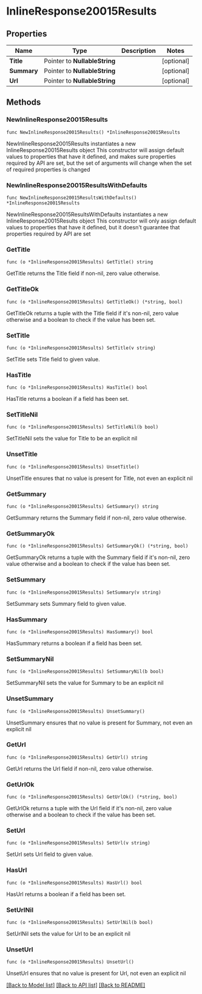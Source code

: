 # InlineResponse20015Results

## Properties

Name | Type | Description | Notes
------------ | ------------- | ------------- | -------------
**Title** | Pointer to **NullableString** |  | [optional] 
**Summary** | Pointer to **NullableString** |  | [optional] 
**Url** | Pointer to **NullableString** |  | [optional] 

## Methods

### NewInlineResponse20015Results

`func NewInlineResponse20015Results() *InlineResponse20015Results`

NewInlineResponse20015Results instantiates a new InlineResponse20015Results object
This constructor will assign default values to properties that have it defined,
and makes sure properties required by API are set, but the set of arguments
will change when the set of required properties is changed

### NewInlineResponse20015ResultsWithDefaults

`func NewInlineResponse20015ResultsWithDefaults() *InlineResponse20015Results`

NewInlineResponse20015ResultsWithDefaults instantiates a new InlineResponse20015Results object
This constructor will only assign default values to properties that have it defined,
but it doesn't guarantee that properties required by API are set

### GetTitle

`func (o *InlineResponse20015Results) GetTitle() string`

GetTitle returns the Title field if non-nil, zero value otherwise.

### GetTitleOk

`func (o *InlineResponse20015Results) GetTitleOk() (*string, bool)`

GetTitleOk returns a tuple with the Title field if it's non-nil, zero value otherwise
and a boolean to check if the value has been set.

### SetTitle

`func (o *InlineResponse20015Results) SetTitle(v string)`

SetTitle sets Title field to given value.

### HasTitle

`func (o *InlineResponse20015Results) HasTitle() bool`

HasTitle returns a boolean if a field has been set.

### SetTitleNil

`func (o *InlineResponse20015Results) SetTitleNil(b bool)`

 SetTitleNil sets the value for Title to be an explicit nil

### UnsetTitle
`func (o *InlineResponse20015Results) UnsetTitle()`

UnsetTitle ensures that no value is present for Title, not even an explicit nil
### GetSummary

`func (o *InlineResponse20015Results) GetSummary() string`

GetSummary returns the Summary field if non-nil, zero value otherwise.

### GetSummaryOk

`func (o *InlineResponse20015Results) GetSummaryOk() (*string, bool)`

GetSummaryOk returns a tuple with the Summary field if it's non-nil, zero value otherwise
and a boolean to check if the value has been set.

### SetSummary

`func (o *InlineResponse20015Results) SetSummary(v string)`

SetSummary sets Summary field to given value.

### HasSummary

`func (o *InlineResponse20015Results) HasSummary() bool`

HasSummary returns a boolean if a field has been set.

### SetSummaryNil

`func (o *InlineResponse20015Results) SetSummaryNil(b bool)`

 SetSummaryNil sets the value for Summary to be an explicit nil

### UnsetSummary
`func (o *InlineResponse20015Results) UnsetSummary()`

UnsetSummary ensures that no value is present for Summary, not even an explicit nil
### GetUrl

`func (o *InlineResponse20015Results) GetUrl() string`

GetUrl returns the Url field if non-nil, zero value otherwise.

### GetUrlOk

`func (o *InlineResponse20015Results) GetUrlOk() (*string, bool)`

GetUrlOk returns a tuple with the Url field if it's non-nil, zero value otherwise
and a boolean to check if the value has been set.

### SetUrl

`func (o *InlineResponse20015Results) SetUrl(v string)`

SetUrl sets Url field to given value.

### HasUrl

`func (o *InlineResponse20015Results) HasUrl() bool`

HasUrl returns a boolean if a field has been set.

### SetUrlNil

`func (o *InlineResponse20015Results) SetUrlNil(b bool)`

 SetUrlNil sets the value for Url to be an explicit nil

### UnsetUrl
`func (o *InlineResponse20015Results) UnsetUrl()`

UnsetUrl ensures that no value is present for Url, not even an explicit nil

[[Back to Model list]](../README.md#documentation-for-models) [[Back to API list]](../README.md#documentation-for-api-endpoints) [[Back to README]](../README.md)


